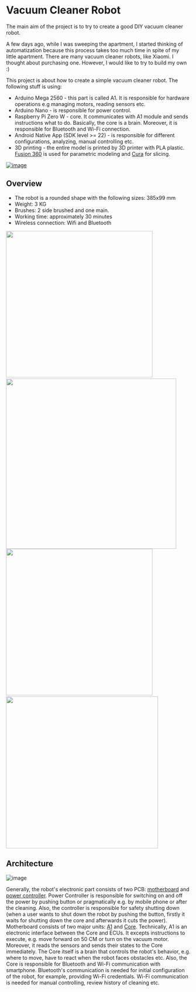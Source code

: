 # Vacuum Cleaner Robot 
The main aim of the project is to try to create a good DIY vacuum cleaner robot.

A few days ago, while I was sweeping the apartment, I started thinking of automatization because this process takes too much time in spite of my little apartment. There are many vacuum cleaner robots, like Xiaomi. I thought about purchasing one. However, I would like to try to build my own :)

This project is about how to create a simple vacuum cleaner robot. The following stuff is using:
* Arduino Mega 2560 - this part is called A1. It is responsible for hardware operations e.g managing motors, reading sensors etc.
* Arduino Nano - is responsible for power control.
* Raspberry Pi Zero W - core. It communicates with A1 module and sends instructions what to do. Basically, the core is a brain. Moreover, it is responsible for Bluetooth and Wi-Fi connection.
* Android Native App (SDK level >= 22) - is responsible for different configurations, analyzing, manual controlling etc.
* 3D printing - the entire model is printed by 3D printer with PLA plastic. [Fusion 360](https://www.autodesk.com/products/fusion-360/overview) is used for parametric modeling and [Cura](https://ultimaker.com/software/ultimaker-cura) for slicing.

[![image](https://user-images.githubusercontent.com/39415360/204157351-8009d299-9614-4320-a09e-5ee5d5719748.png)](https://www.youtube.com/watch?v=dgfaQ1eYDQo)


## Overview
* The robot is a rounded shape with the following sizes: 385x99 mm
* Weight: 3 KG
* Brushes: 2 side brushed and one main.
* Working time: approximately 30 minutes
* Wireless connection: Wifi and Bluetooth

<img src="https://user-images.githubusercontent.com/39415360/186521774-704884d2-03a5-4560-a252-b18bb7f3028d.jpg" width="400">&nbsp;
<img src="https://user-images.githubusercontent.com/39415360/186525811-3159ee50-9453-465e-9723-f8cf16752921.jpg" width="465" />
<img src="https://user-images.githubusercontent.com/39415360/186527277-fa6c89eb-ab22-4f05-a9af-4410aa841be2.jpg" width="400">&nbsp;
<img src="https://user-images.githubusercontent.com/39415360/186528631-af64e733-9c59-4d49-9d3c-c4ffa41cbc81.jpg" width="415" />


## Architecture 
![image](https://user-images.githubusercontent.com/39415360/179946342-a393f9e0-408d-4760-a70b-cfd9a5e10395.png)

Generally, the robot's electronic part consists of two PCB: [motherboard](https://github.com/AlieksieievYurii/vacuum-cleaner/tree/clean-up/motherboard) and [power controller](https://github.com/AlieksieievYurii/vacuum-cleaner/tree/main/power-controller). Power Controller is responsible for switching on and off the power by pushing button or pragmatically e.g. by mobile phone or after the cleaning. Also, the controller is responsible for safety shutting down (when a user wants to shut down the robot by pushing the button, firstly it waits for shutting down the core and afterwards it cuts the power). Motherboard consists of two major units: [A1](https://github.com/AlieksieievYurii/vacuum-cleaner/tree/clean-up/motherboard/a1) and [Core](https://github.com/AlieksieievYurii/vacuum-cleaner/tree/clean-up/motherboard/core). Technically, A1 is an electronic interface between the Core and ECUs. It excepts instructions to execute, e.g. move forward on 50 CM or turn on the vacuum motor. Moreover, it reads the sensors and sends their states to the Core immediately. The Core itself is a brain that controls the robot's behavior, e.g. where to move, have to react when the robot faces obstacles etc. Also, the Core is responsible for Bluetooth and Wi-Fi communication with smartphone. Bluetooth's communication is needed for initial configuration of the robot, for example, providing Wi-Fi credentials. Wi-Fi communication is needed for manual controlling, review history of cleaning etc.

